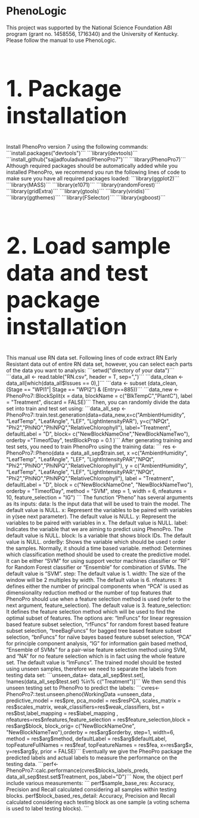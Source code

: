 # PhenoLogic

This project was supported by the National Science Foundation ABI program (grant no. 1458556, 1716340) and the University of Kentucky. Please follow the manual to use PhenoLogic.

<h1 style="font-size:60px;">1. Package installation</h1>
Install PhenoPro version 7 using the following commands:
```install.packages("devtools")```
```library(devtools)```
```install_github("sajjadfouladvand/PhenoPro7")```
```library(PhenoPro7)```
Although required packages should be automatically added while you installed PhenoPro, we recommend you run the following lines of code to make sure you have all required packages loaded:
```library(ggplot2)```
```library(MASS)```
```library(e1071)```
```library(randomForest)```
```library(gridExtra)```
```library(gtools)```
```library(viridis)```
```library(ggthemes)```
```library(FSelector)```
```library(xgboost)```
<h1 style="font-size:60px;">2. Load sample data and test package installation</h1>
This manual use RN data set. Following lines of code extract RN Early Resistant data out of entire RN data set, however, you can select each parts of the data you want to analysis:
 ```setwd("directory of your data")```
```data_all <- read.table("RN.csv", header = T, sep=",")```
```data_clean <- data_all[which(data_all$Issues == 0),]```
```data <- subset (data_clean, (Stage == "WPI1"| Stage == "WPI2") & (Entry==885))```
```data_new <- PhenoPro7::BlockSplit(x = data, blockName = c("BlkTempC","PlantC"), label = "Treatment", discard = FALSE)```
Then, you can randomly divide the data set into train and test set using:
```data_all_sep <- PhenoPro7::train.test.generation(data=data_new,x=c("AmbientHumidity", "LeafTemp", "LeafAngle", "LEF", "LightIntensityPAR"), y=c("NPQt", "Phi2","PhiNO","PhiNPQ","RelativeChlorophyll"), label="Treatment", defaultLabel = "D", block= c("NewBlockNameOne","NewBlockNameTwo"), orderby ="TimeofDay", testBlockProp = 0.1 )```
After generating training and test sets, you need to train PhenoPro using the training data:
```
res <- PhenoPro7::Pheno(data = data_all_sep$train.set,
x =c("AmbientHumidity", "LeafTemp", "LeafAngle", "LEF", "LightIntensityPAR","NPQt", "Phi2","PhiNO","PhiNPQ","RelativeChlorophyll"),
y = c("AmbientHumidity", "LeafTemp", "LeafAngle", "LEF", "LightIntensityPAR","NPQt", "Phi2","PhiNO","PhiNPQ","RelativeChlorophyll"),
label = "Treatment", defaultLabel = "D",
block = c("NewBlockNameOne", "NewBlockNameTwo"),
orderby = "TimeofDay",
method = "SVM", step = 1, width = 6, nfeatures = 10, feature_selection = "IG")
```
The function “Pheno” has several arguments as its inputs:
data: Is the input data that will be used to train the model. The default value is NULL.
 x: Represent the variables to be paired with variables in y(see next parameter). The default value is NULL.
 y: Represent the variables to be paired with variables in x. The default value is NULL.
 label: Indicates the variable that we are aiming to predict using PhenoPro. The default value is NULL.
 block: Is a variable that shows block IDs. The default value is NULL.
 orderBy: Shows the variable which should be used t order the samples. Normally, it should a time based variable.
 method: Determines which classification method should be used to create the predictive model. It can be either “SVM” for using support vector machines classifier or “RF” for Random Forest classifier or “Ensemble” for combination of SVMs. The default value is “SVM”.
step: The default value is 1.
width: The size of the window will be 2 multiples by width. The default value is 6.
nfeatures: It defines either the number of principal components when “PCA” is used as dimensionality reduction method or the number of top features that PhenoPro should use when a feature selection method is used (refer to the next argument, feature_selection). The default value is 3.
feature_selection: It defines the feature selection method which will be used to find the optimal subset of features. The options are: “lmFuncs” for linear regression based feature subset selection, “rfFuncs” for random forest based feature subset selection, “treeBagFuncs” for bagged tree based feature subset selection, “bnFuncs” for naïve bayes based feature subset selection, “PCA” for principle component analysis, “IG” for information gain based method, “Ensemble of SVMs” for a pair-wise feature selection method using SVM, and “NA” for no feature selection which is in fact using the whole feature set. The default value is “lmFuncs”.
The trained model should be tested using unseen samples, therefore we need to separate the labels from testing data set:
```unseen_data<- data_all_sep$test.set[, !names(data_all_sep$test.set) %in% c("Treatment")]```
We then send this unseen testing set to PhenoPro to predict the labels:
```cvres<- PhenoPro7::test.unseen.pheno(WorkingData =unseen_data , predictive_model = res$pre, pca_model = res$resPCA, scales_matrix = res$scales_matrix, weak_classifiers=res$weak_classifiers, bst = res$bst,label_mapping = res$label_mapping , nfeatures=res$nfeatures,feature_selection = res$feature_selection,block = res$arg$block, block_orig= c("NewBlockNameOne", "NewBlockNameTwo"),orderby = res$arg$orderby, step=1, width=6, method = res$arg$method, defaultLabel = res$arg$defaultLabel, topFeatureFullNames = res$feaf, topFeatureNames = res$fea, x=res$arg$x, y=res$arg$y, prior = FALSE)```
Eventually we give the PheoPro package the predicted labels and actual labels to measure the performance on the testing data.
```perf<- PhenoPro7::calc.performance(cvres$blocks_labels_preds, data_all_sep$test.set$Treatment, pos_label="D")```
Now, the object perf include various measurements:
```
perf$sample_base_res: Accuracy, Precision and Recall calculated considering all samples within testing blocks. 
perf$block_based_res_detail: Accuracy, Precision and Recall calculated considering each testing block as one sample (a voting schema is used to label testing blocks).
```
